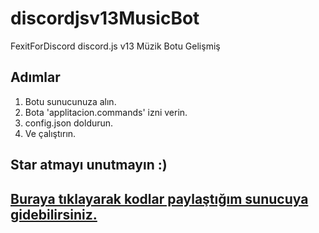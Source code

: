 # discordjsv13MusicBot
FexitForDiscord discord.js v13 Müzik Botu Gelişmiş

## Adımlar
1) Botu sunucunuza alın.
2) Bota 'applitacion.commands' izni verin.
3) config.json doldurun.
4) Ve çalıştırın.

## Star atmayı unutmayın :)

## [Buraya tıklayarak kodlar paylaştığım sunucuya gidebilirsiniz.](https://discord.gg/Pur3RnGua2)
